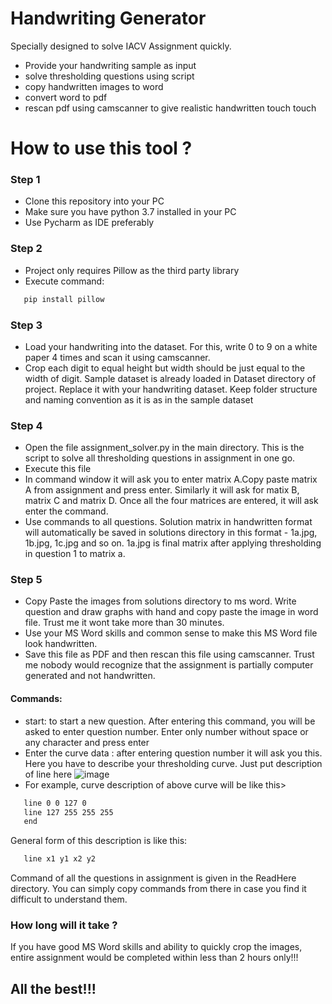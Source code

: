 # Handwriting Generator

Specially designed to solve IACV Assignment quickly.

  - Provide your handwriting sample as input
  - solve thresholding questions using script
  - copy handwritten images to word
  - convert word to pdf
  - rescan  pdf using camscanner to give realistic handwritten touch touch

# How to use this tool ?

### Step 1
  - Clone this repository into your PC
  - Make sure you have python 3.7 installed in your PC
  - Use Pycharm as IDE preferably

### Step 2
  - Project only requires Pillow as the third party library
  - Execute command:
 ```sh
    pip install pillow
```

### Step 3 
  - Load your handwriting into the dataset. For this, write 0 to 9 on a white paper 4 times and scan it using camscanner.
  - Crop each digit to equal height but width should be just equal to the width of digit. Sample dataset is already loaded in Dataset directory of project. Replace it with your handwriting dataset. Keep folder structure and naming convention as it is as in the sample dataset

### Step 4 
  - Open the file assignment_solver.py in the main directory. This is the script to solve all thresholding questions in assignment in one go.
  - Execute this file
  - In command window it will ask you to enter matrix A.Copy paste matrix A from assignment and press enter. Similarly it will ask for matix B, matrix C and matrix D. Once all the four matrices are entered, it will ask enter the command.
  - Use commands to all questions. Solution matrix in handwritten format will automatically be saved in solutions directory in this format - 1a.jpg, 1b.jpg, 1c.jpg and so on. 1a.jpg is final matrix after applying thresholding in question 1 to matrix a.

### Step 5
  - Copy Paste the images from solutions directory to ms word. Write question and draw graphs with hand and copy paste the image in word file. Trust me it wont take more than 30 minutes.
  - Use your MS Word skills and common sense to make this MS Word file look handwritten.
  - Save this file as PDF and then rescan this file using camscanner. Trust me nobody would recognize that the assignment is partially computer generated and not handwritten.


#### Commands:

- start: to start a new question. After entering this command, you will be asked to enter question number. Enter only number without space or any character and press enter
- Enter the curve data : after entering question number it will ask you this. Here you have to describe your thresholding curve. Just put description of line here
![image](https://user-images.githubusercontent.com/43084197/97430569-16bc3800-193f-11eb-8557-2e394e59f7f2.png)
- For example, curve description of above curve will be like this>
 ```sh
    line 0 0 127 0
    line 127 255 255 255
    end
```

General form of this description is like this:
 ```sh
    line x1 y1 x2 y2
 ```
 
 Command of all the questions in assignment is given in the ReadHere directory. You can simply copy commands from there in case you find it difficult to understand them.
 
 ### How long will it take ?
 If you have good MS Word skills and ability to quickly crop the images, entire assignment would be completed within less than 2 hours only!!! 
 
 ## All the best!!!
